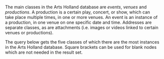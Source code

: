 The main classes in the Arts Holland database are _events_, _venues_ and _productions_. A production is a certain play, concert, or show, which can take place multiple times, in one or more venues. An event is an instance of a production, in one venue on one specific date and time. Addresses are separate classes, as are attachments (i.e. images or videos linked to certain venues or productions). 

The query below gets the five classes of which there are the most instances in the Arts Holland database. Square brackets can be used for blank nodes which are not needed in the result set.